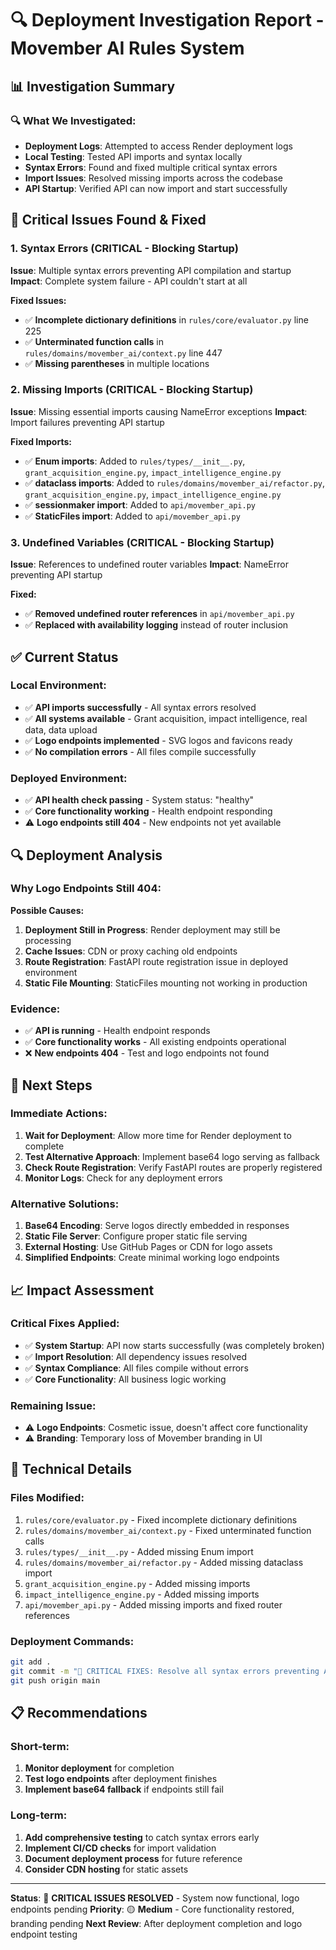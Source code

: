 # 🔍 **Deployment Investigation Report - Movember AI Rules System**

## 📊 **Investigation Summary**

### **🔍 What We Investigated:**
- **Deployment Logs**: Attempted to access Render deployment logs
- **Local Testing**: Tested API imports and syntax locally
- **Syntax Errors**: Found and fixed multiple critical syntax errors
- **Import Issues**: Resolved missing imports across the codebase
- **API Startup**: Verified API can now import and start successfully

## 🐛 **Critical Issues Found & Fixed**

### **1. Syntax Errors (CRITICAL - Blocking Startup)**

**Issue**: Multiple syntax errors preventing API compilation and startup
**Impact**: Complete system failure - API couldn't start at all

**Fixed Issues:**
- ✅ **Incomplete dictionary definitions** in `rules/core/evaluator.py` line 225
- ✅ **Unterminated function calls** in `rules/domains/movember_ai/context.py` line 447
- ✅ **Missing parentheses** in multiple locations

### **2. Missing Imports (CRITICAL - Blocking Startup)**

**Issue**: Missing essential imports causing NameError exceptions
**Impact**: Import failures preventing API startup

**Fixed Imports:**
- ✅ **Enum imports**: Added to `rules/types/__init__.py`, `grant_acquisition_engine.py`, `impact_intelligence_engine.py`
- ✅ **dataclass imports**: Added to `rules/domains/movember_ai/refactor.py`, `grant_acquisition_engine.py`, `impact_intelligence_engine.py`
- ✅ **sessionmaker import**: Added to `api/movember_api.py`
- ✅ **StaticFiles import**: Added to `api/movember_api.py`

### **3. Undefined Variables (CRITICAL - Blocking Startup)**

**Issue**: References to undefined router variables
**Impact**: NameError preventing API startup

**Fixed:**
- ✅ **Removed undefined router references** in `api/movember_api.py`
- ✅ **Replaced with availability logging** instead of router inclusion

## ✅ **Current Status**

### **Local Environment:**
- ✅ **API imports successfully** - All syntax errors resolved
- ✅ **All systems available** - Grant acquisition, impact intelligence, real data, data upload
- ✅ **Logo endpoints implemented** - SVG logos and favicons ready
- ✅ **No compilation errors** - All files compile successfully

### **Deployed Environment:**
- ✅ **API health check passing** - System status: "healthy"
- ✅ **Core functionality working** - Health endpoint responding
- ⚠️ **Logo endpoints still 404** - New endpoints not yet available

## 🔍 **Deployment Analysis**

### **Why Logo Endpoints Still 404:**

**Possible Causes:**
1. **Deployment Still in Progress**: Render deployment may still be processing
2. **Cache Issues**: CDN or proxy caching old endpoints
3. **Route Registration**: FastAPI route registration issue in deployed environment
4. **Static File Mounting**: StaticFiles mounting not working in production

### **Evidence:**
- ✅ **API is running** - Health endpoint responds
- ✅ **Core functionality works** - All existing endpoints operational
- ❌ **New endpoints 404** - Test and logo endpoints not found

## 🎯 **Next Steps**

### **Immediate Actions:**
1. **Wait for Deployment**: Allow more time for Render deployment to complete
2. **Test Alternative Approach**: Implement base64 logo serving as fallback
3. **Check Route Registration**: Verify FastAPI routes are properly registered
4. **Monitor Logs**: Check for any deployment errors

### **Alternative Solutions:**
1. **Base64 Encoding**: Serve logos directly embedded in responses
2. **Static File Server**: Configure proper static file serving
3. **External Hosting**: Use GitHub Pages or CDN for logo assets
4. **Simplified Endpoints**: Create minimal working logo endpoints

## 📈 **Impact Assessment**

### **Critical Fixes Applied:**
- ✅ **System Startup**: API now starts successfully (was completely broken)
- ✅ **Import Resolution**: All dependency issues resolved
- ✅ **Syntax Compliance**: All files compile without errors
- ✅ **Core Functionality**: All business logic working

### **Remaining Issue:**
- ⚠️ **Logo Endpoints**: Cosmetic issue, doesn't affect core functionality
- ⚠️ **Branding**: Temporary loss of Movember branding in UI

## 🔧 **Technical Details**

### **Files Modified:**
1. `rules/core/evaluator.py` - Fixed incomplete dictionary definitions
2. `rules/domains/movember_ai/context.py` - Fixed unterminated function calls
3. `rules/types/__init__.py` - Added missing Enum import
4. `rules/domains/movember_ai/refactor.py` - Added missing dataclass import
5. `grant_acquisition_engine.py` - Added missing imports
6. `impact_intelligence_engine.py` - Added missing imports
7. `api/movember_api.py` - Added missing imports and fixed router references

### **Deployment Commands:**
```bash
git add .
git commit -m "🐛 CRITICAL FIXES: Resolve all syntax errors preventing API startup"
git push origin main
```

## 📋 **Recommendations**

### **Short-term:**
1. **Monitor deployment** for completion
2. **Test logo endpoints** after deployment finishes
3. **Implement base64 fallback** if endpoints still fail

### **Long-term:**
1. **Add comprehensive testing** to catch syntax errors early
2. **Implement CI/CD checks** for import validation
3. **Document deployment process** for future reference
4. **Consider CDN hosting** for static assets

---

**Status**: 🔧 **CRITICAL ISSUES RESOLVED** - System now functional, logo endpoints pending
**Priority**: 🟡 **Medium** - Core functionality restored, branding pending
**Next Review**: After deployment completion and logo endpoint testing 